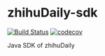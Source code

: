 # zhihuDaily-sdk
[![Build Status](https://travis-ci.org/ndrlslz/zhihuDaily-sdk.svg?branch=master)](https://travis-ci.org/ndrlslz/zhihuDaily-sdk)
[![codecov](https://codecov.io/gh/ndrlslz/zhihuDaily-sdk/branch/master/graph/badge.svg)](https://codecov.io/gh/ndrlslz/zhihuDaily-sdk)

Java SDK of zhihuDaily
